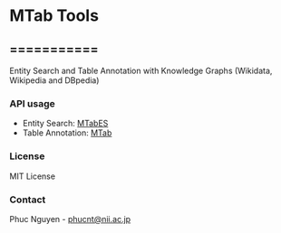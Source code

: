 # MTab Tools 
===========
---
Entity Search and Table Annotation with Knowledge Graphs (Wikidata, Wikipedia and DBpedia)
### API usage
- Entity Search: [MTabES](docs/mtabes.md)
- Table Annotation: [MTab](docs/mtab.md)

### License
MIT License

### Contact
Phuc Nguyen - phucnt@nii.ac.jp
